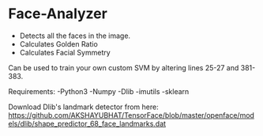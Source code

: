 # Face-Analyzer

- Detects all the faces in the image.
- Calculates Golden Ratio 
- Calculates Facial Symmetry

Can be used to train your own custom SVM by altering lines 25-27 and 381-383.

Requirements:
-Python3
-Numpy
-Dlib
-imutils
-sklearn

Download Dlib's landmark detector from here:
https://github.com/AKSHAYUBHAT/TensorFace/blob/master/openface/models/dlib/shape_predictor_68_face_landmarks.dat
